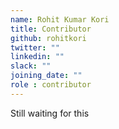 ```yaml
---
name: Rohit Kumar Kori
title: Contributor
github: rohitkori
twitter: ""
linkedin: ""
slack: ""
joining_date: ""
role : contributor
---
```


Still waiting for this
